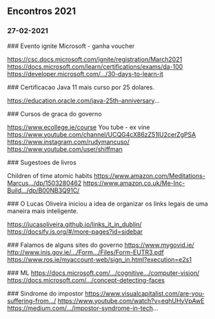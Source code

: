 ## Encontros 2021

### 27-02-2021

### Evento ignite Microsoft - ganha voucher

https://csc.docs.microsoft.com/ignite/registration/March2021
https://docs.microsoft.com/learn/certifications/exams/da-100
https://developer.microsoft.com/.../30-days-to-learn-it

### Certificacao Java 11 mais curso por 25 dolares.

https://education.oracle.com/java-25th-anniversary...

### Cursos de graca do governo

https://www.ecollege.ie/course
You tube - ex vine
https://www.youtube.com/channel/UCQG4cX86zZ51IU2cerZgPSA
 https://www.instagram.com/rudymancuso/
https://www.youtube.com/user/shiffman

### Sugestoes de livros

Children of time 
atomic habits
https://www.amazon.com/Meditations-Marcus.../dp/1503280462
https://www.amazon.co.uk/Me-Inc-Build.../dp/B00NB3Q91C/

### O Lucas Oliveira iniciou a idea de organizar os links legais de uma maneira mais inteligente.

https://jucasoliveira.github.io/links_it_in_dublin/
https://docsify.js.org/#/more-pages?id=sidebar

### Falamos de alguns sites do governo
https://www.mygovid.ie/
http://www.inis.gov.ie/.../Form.../Files/Form-EUTR3.pdf
https://www.ros.ie/myaccount-web/sign_in.html?execution=e2s1

### ML 
https://docs.microsoft.com/.../cognitive.../computer-vision/
https://docs.microsoft.com/.../concept-detecting-faces

### Sindrome do impostor
https://www.visualcapitalist.com/are-you-suffering-from.../
https://www.youtube.com/watch?v=eqhUHyVpAwE
https://medium.com/.../impostor-syndrome-in-tech...